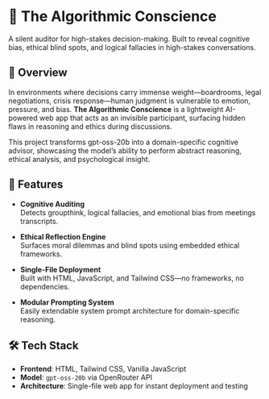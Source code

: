 # 🧠 The Algorithmic Conscience

A silent auditor for high-stakes decision-making. Built to reveal cognitive bias, ethical blind spots, and logical fallacies in high-stakes conversations.

## 🚀 Overview

In environments where decisions carry immense weight—boardrooms, legal negotiations, crisis response—human judgment is vulnerable to emotion, pressure, and bias. **The Algorithmic Conscience** is a lightweight AI-powered web app that acts as an invisible participant, surfacing hidden flaws in reasoning and ethics during discussions.

This project transforms gpt-oss-20b into a domain-specific cognitive advisor, showcasing the model’s ability to perform abstract reasoning, ethical analysis, and psychological insight.

## 🧩 Features

- **Cognitive Auditing**  
  Detects groupthink, logical fallacies, and emotional bias from meetings transcripts.

- **Ethical Reflection Engine**  
  Surfaces moral dilemmas and blind spots using embedded ethical frameworks.

- **Single-File Deployment**  
  Built with HTML, JavaScript, and Tailwind CSS—no frameworks, no dependencies.

- **Modular Prompting System**  
  Easily extendable system prompt architecture for domain-specific reasoning.

## 🛠️ Tech Stack

- **Frontend**: HTML, Tailwind CSS, Vanilla JavaScript  
- **Model**: `gpt-oss-20b` via OpenRouter API  
- **Architecture**: Single-file web app for instant deployment and testing
